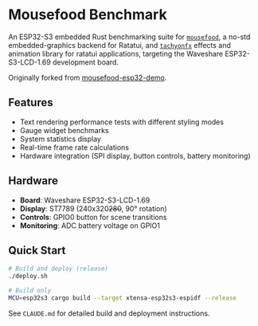 # Mousefood Benchmark

An ESP32-S3 embedded Rust benchmarking suite for [`mousefood`](https://github.com/j-g00da/mousefood), a no-std embedded-graphics backend for Ratatui, and [`tachyonfx`](https://github.com/junkdog/tachyonfx) effects and animation library for ratatui applications, targeting the Waveshare ESP32-S3-LCD-1.69 development board.

Originally forked from [mousefood-esp32-demo](https://github.com/j-g00da/mousefood-esp32-demo).

## Features

- Text rendering performance tests with different styling modes
- Gauge widget benchmarks  
- System statistics display
- Real-time frame rate calculations
- Hardware integration (SPI display, button controls, battery monitoring)

## Hardware

- **Board**: Waveshare ESP32-S3-LCD-1.69
- **Display**: ST7789 (240x320~~280~~, 90° rotation)
- **Controls**: GPIO0 button for scene transitions
- **Monitoring**: ADC battery voltage on GPIO1

## Quick Start

```bash
# Build and deploy (release)
./deploy.sh

# Build only
MCU=esp32s3 cargo build --target xtensa-esp32s3-espidf --release
```

See `CLAUDE.md` for detailed build and deployment instructions.
